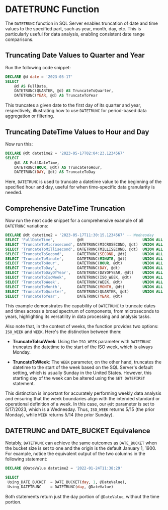 # DATETRUNC Function

The `DATETRUNC` function in SQL Server enables truncation of date and time values to the specified part, such as year, month, day, etc. This is particularly useful for data analysis, enabling consistent date range comparisons.

## Truncating Date Values to Quarter and Year

Run the following code snippet:

```sql
DECLARE @d date = '2023-05-17'
SELECT
    @d AS FullDate,
    DATETRUNC(QUARTER, @d) AS TruncateToQuarter,
    DATETRUNC(YEAR, @d) AS TruncateToYear
```

This truncates a given date to the first day of its quarter and year, respectively, illustrating how to use `DATETRUNC` for period-based data aggregation or filtering.

## Truncating DateTime Values to Hour and Day

Now run this:

```sql
DECLARE @dt datetime2 = '2023-05-17T02:04:23.1234567'
SELECT
    @dt AS FullDateTime,
    DATETRUNC(HOUR, @dt) AS TruncateToHour,
    DATETRUNC(DAY, @dt) AS TruncateToDay
```

Here, `DATETRUNC` is used to truncate a datetime value to the beginning of the specified hour and day, useful for when time-specific data granularity is needed.

## Comprehensive DateTime Truncation

Now run the next code snippet for a comprehensive example of all `DATETRUNC` variations:

```sql
DECLARE @dt datetime2 = '2023-05-17T11:30:15.1234567' -- Wednesday
SELECT 'FullDateTime',          @dt                          UNION ALL
SELECT 'TruncateToMicrosecond', DATETRUNC(MICROSECOND, @dt)  UNION ALL
SELECT 'TruncateToMillisecond', DATETRUNC(MILLISECOND, @dt)  UNION ALL
SELECT 'TruncateToSecond',      DATETRUNC(SECOND, @dt)       UNION ALL
SELECT 'TruncateToMinute',      DATETRUNC(MINUTE, @dt)       UNION ALL
SELECT 'TruncateToHour',        DATETRUNC(HOUR, @dt)         UNION ALL
SELECT 'TruncateToDay',         DATETRUNC(DAY, @dt)          UNION ALL
SELECT 'TruncateToDayOfYear',   DATETRUNC(DAYOFYEAR, @dt)    UNION ALL
SELECT 'TruncateToIsoWeek',     DATETRUNC(ISO_WEEK, @dt)     UNION ALL	-- Week starts on Monday
SELECT 'TruncateToWeek',        DATETRUNC(WEEK, @dt)         UNION ALL	-- Week starts on Sunday by default; can override SET DATEFIRST
SELECT 'TruncateToMonth',       DATETRUNC(MONTH, @dt)        UNION ALL
SELECT 'TruncateToQuarter',     DATETRUNC(QUARTER, @dt)      UNION ALL
SELECT 'TruncateToYear',        DATETRUNC(YEAR, @dt)
```

This example demonstrates the capability of `DATETRUNC` to truncate dates and times across a broad spectrum of components, from microseconds to years, highlighting its versatility in data processing and analysis tasks.

Also note that, in the context of weeks, the function provides two options: `ISO_WEEK` and `WEEK`. Here's the distinction between them:

- **TruncateToIsoWeek**: Using the `ISO_WEEK` parameter with `DATETRUNC` truncates the datetime to the start of the ISO week, which is always Monday.

- **TruncateToWeek**: The `WEEK` parameter, on the other hand, truncates the datetime to the start of the week based on the SQL Server's default setting, which is usually Sunday in the United States. However, this starting day of the week can be altered using the `SET DATEFIRST` statement.

This distinction is important for accurately performing weekly data analysis and ensuring that the week boundaries align with the intended standard or operational definition of a week. In this case, our `@dt` parameter is set to 5/17/2023, which is a Wednesday. Thus, `ISO_WEEK` returns 5/15 (the prior Monday), while `WEEK` returns 5/14 (the prior Sunday).

## DATETRUNC and DATE_BUCKET Equivalence

Notably, `DATETRUNC` can achieve the same outcomes as `DATE_BUCKET` when the bucket size is set to one and the origin is the default January 1, 1900. For example, notice the equivalent output of the two columns in the following statement:

```sql
DECLARE @DateValue datetime2 = '2022-01-24T11:38:29'

SELECT
 Using_DATE_BUCKET  = DATE_BUCKET(day, 1, @DateValue),
 Using_DATETRUNC    = DATETRUNC(day, @DateValue)
```

Both statements return just the day portion of `@DateValue`, without the time portion.

